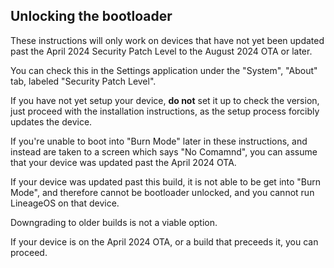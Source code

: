 ## Unlocking the bootloader

These instructions will only work on devices that have not yet been updated past the April 2024 Security Patch Level to the August 2024 OTA or later.

You can check this in the Settings application under the "System", "About" tab, labeled "Security Patch Level".

If you have not yet setup your device, **do not** set it up to check the version, just proceed with the installation instructions, as the setup process forcibly updates the device.

If you're unable to boot into "Burn Mode" later in these instructions, and instead are taken to a screen which says "No Comamnd", you can assume that your device was updated past the April 2024 OTA.

If your device was updated past this build, it is not able to be get into "Burn Mode", and therefore cannot be bootloader unlocked, and you cannot run LineageOS on that device.

Downgrading to older builds is not a viable option.

If your device is on the April 2024 OTA, or a build that preceeds it, you can proceed.
